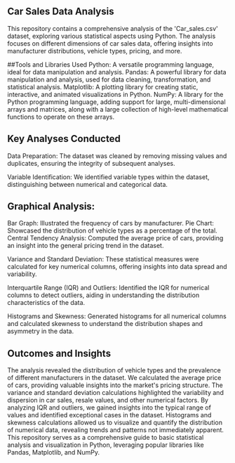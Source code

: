 ## Car Sales Data Analysis
This repository contains a comprehensive analysis of the 'Car_sales.csv' dataset, exploring various statistical aspects using Python. The analysis focuses on different dimensions of car sales data, offering insights into manufacturer distributions, vehicle types, pricing, and more.

##Tools and Libraries Used
Python: A versatile programming language, ideal for data manipulation and analysis.
Pandas: A powerful library for data manipulation and analysis, used for data cleaning, transformation, and statistical analysis.
Matplotlib: A plotting library for creating static, interactive, and animated visualizations in Python.
NumPy: A library for the Python programming language, adding support for large, multi-dimensional arrays and matrices, along with a large collection of high-level mathematical functions to operate on these arrays.

## Key Analyses Conducted
Data Preparation: The dataset was cleaned by removing missing values and duplicates, ensuring the integrity of subsequent analyses.

Variable Identification: We identified variable types within the dataset, distinguishing between numerical and categorical data.

## Graphical Analysis:

Bar Graph: Illustrated the frequency of cars by manufacturer.
Pie Chart: Showcased the distribution of vehicle types as a percentage of the total.
Central Tendency Analysis: Computed the average price of cars, providing an insight into the general pricing trend in the dataset.

Variance and Standard Deviation: These statistical measures were calculated for key numerical columns, offering insights into data spread and variability.

Interquartile Range (IQR) and Outliers: Identified the IQR for numerical columns to detect outliers, aiding in understanding the distribution characteristics of the data.

Histograms and Skewness: Generated histograms for all numerical columns and calculated skewness to understand the distribution shapes and asymmetry in the data.

## Outcomes and Insights
The analysis revealed the distribution of vehicle types and the prevalence of different manufacturers in the dataset.
We calculated the average price of cars, providing valuable insights into the market's pricing structure.
The variance and standard deviation calculations highlighted the variability and dispersion in car sales, resale values, and other numerical factors.
By analyzing IQR and outliers, we gained insights into the typical range of values and identified exceptional cases in the dataset.
Histograms and skewness calculations allowed us to visualize and quantify the distribution of numerical data, revealing trends and patterns not immediately apparent.
This repository serves as a comprehensive guide to basic statistical analysis and visualization in Python, leveraging popular libraries like Pandas, Matplotlib, and NumPy.

